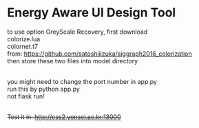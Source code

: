 <h1>Energy Aware UI Design Tool</h1>

to use option GreyScale Recovery, first download
<br>
colorize.lua
<br>
colornet.t7
<br>
from: https://github.com/satoshiiizuka/siggraph2016_colorization
<br>
then store these two files into model directory
<br>
<br>

you might need to change the port number in app.py
<br>
run this by python app.py
<br>
not flask run!
<br>
<br>

<del>Test it in: http://css2.yonsei.ac.kr:13000<br>
